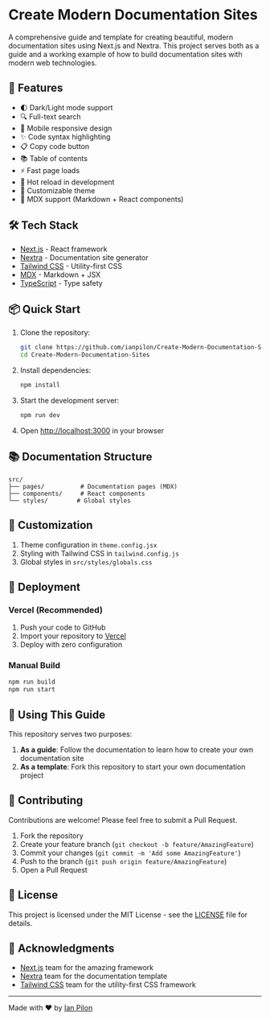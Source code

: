 # Create Modern Documentation Sites

A comprehensive guide and template for creating beautiful, modern documentation sites using Next.js and Nextra. This project serves both as a guide and a working example of how to build documentation sites with modern web technologies.

## 🚀 Features

- 🌓 Dark/Light mode support
- 🔍 Full-text search
- 📱 Mobile responsive design
- ✨ Code syntax highlighting
- 📋 Copy code button
- 📚 Table of contents
- ⚡️ Fast page loads
- 🔄 Hot reload in development
- 🎨 Customizable theme
- 📝 MDX support (Markdown + React components)

## 🛠️ Tech Stack

- [Next.js](https://nextjs.org/) - React framework
- [Nextra](https://nextra.site/) - Documentation site generator
- [Tailwind CSS](https://tailwindcss.com/) - Utility-first CSS
- [MDX](https://mdxjs.com/) - Markdown + JSX
- [TypeScript](https://www.typescriptlang.org/) - Type safety

## 📦 Quick Start

1. Clone the repository:
   ```bash
   git clone https://github.com/ianpilon/Create-Modern-Documentation-Sites.git
   cd Create-Modern-Documentation-Sites
   ```

2. Install dependencies:
   ```bash
   npm install
   ```

3. Start the development server:
   ```bash
   npm run dev
   ```

4. Open [http://localhost:3000](http://localhost:3000) in your browser

## 📚 Documentation Structure

```
src/
├── pages/          # Documentation pages (MDX)
├── components/     # React components
└── styles/        # Global styles
```

## 🎨 Customization

1. Theme configuration in `theme.config.jsx`
2. Styling with Tailwind CSS in `tailwind.config.js`
3. Global styles in `src/styles/globals.css`

## 🚀 Deployment

### Vercel (Recommended)

1. Push your code to GitHub
2. Import your repository to [Vercel](https://vercel.com)
3. Deploy with zero configuration

### Manual Build

```bash
npm run build
npm run start
```

## 📖 Using This Guide

This repository serves two purposes:

1. **As a guide**: Follow the documentation to learn how to create your own documentation site
2. **As a template**: Fork this repository to start your own documentation project

## 🤝 Contributing

Contributions are welcome! Please feel free to submit a Pull Request.

1. Fork the repository
2. Create your feature branch (`git checkout -b feature/AmazingFeature`)
3. Commit your changes (`git commit -m 'Add some AmazingFeature'`)
4. Push to the branch (`git push origin feature/AmazingFeature`)
5. Open a Pull Request

## 📝 License

This project is licensed under the MIT License - see the [LICENSE](LICENSE) file for details.

## 🙏 Acknowledgments

- [Next.js](https://nextjs.org/) team for the amazing framework
- [Nextra](https://nextra.site/) team for the documentation template
- [Tailwind CSS](https://tailwindcss.com/) team for the utility-first CSS framework

---
Made with ❤️ by [Ian Pilon](https://github.com/ianpilon)
